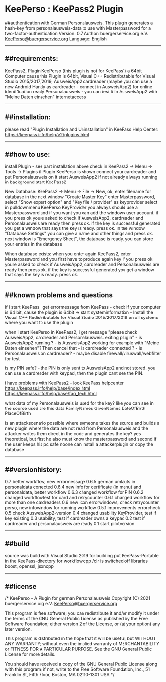 # KeePerso : KeePass2 Plugin
##authentication with German Personalausweis. This plugin generates a hash-key from personalausweis-data to use with Masterpassword for a two-factor-authentication
Version: 0.7
Author: buergerservice.org e.V. <KeePerso@buergerservice.org>
Language: English


-------------
##requirements:
-------------
KeePass2,
Plugin KeePerso (this plugin is not for KeePass1)
a 64bit Computer cause this Plugin is 64bit,
Visual C++ Redistributable for Visual Studio 2015/2017/2019,
AusweisApp2
cardreader (maybe you can use a new Android Handy as cardreader - connect in AusweisApp2)
for online identification ready Personalausweis - you can test it in AusweisApp2 with "Meine Daten einsehen"
internetaccess


-------------
##installation:
-------------
please read "Plugin Installation and Uninstallation" in KeePass Help Center:
https://keepass.info/help/v2/plugins.html


-----------
##how to use:
-----------
install Plugin - see part installation above
check in KeePass2 -> Menu -> Tools -> Plugins if Plugin KeePerso is shown
connect your cardreader and put Personalausweis on it
start AusweisApp2 if not already always running in background
start KeePass2

New Database:
KeePass2 -> Menu -> File -> New, ok, enter filename for database
in the next window "Create Master Key" enter Masterpassword, select "Show expert option" and "Key file / provider"
as keyprovider select in pulldownmenu KeePerso KeyProvider
you always should use a Masterpassword and if you want you can add the windows user account.
if you press ok youre asked to check if AusweisApp2, cardreader and Personalausweis are ready then press ok.
if the key is successful generated you get a window that says the key is ready. press ok.
in the window "Database Settings" you can give a name and other things and press ok.
next window is "Emergency Sheet", the database is ready.
you can store your entries in the database

When database exists:
when you enter again KeePass2, enter Masterpassword 
and you first have to produce again key
if you press ok youre asked to check if AusweisApp2, cardreader and Personalausweis are ready then press ok.
if the key is successful generated you get a window that says the key is ready. press ok.



----------------------------
##known problems and questions
----------------------------
if i start KeePass i get errormessage from KeePass
	- check if your computer is 64 bit, cause the plugin is 64bit ->  start systeminformation
	- Install the Visual C++ Redistributable for Visual Studio 2015/2017/2019 on all systems where you want to use the plugin

when i start KeePerso in KeePass2, i get message "please check AusweisApp2, cardreader and Personalausweis. exiting plugin"
	- is AusweisApp2 running ?
	- is AusweisApp2 working for example with "Meine Daten einsehen"? Then cancel that
	- is cardreader connected ?
	- is Personalausweis on cardreader?
	- maybe disable firewall/viruswall/webfilter for test

is my PIN safe?
	- the PIN is only sent to AusweisApp2 and not stored. you can use a cardreader with keypad, then the plugin cant see the PIN.

i have problems with KeePass2
	- look KeePass helpcenter 
	https://keepass.info/help/base/index.html
	https://keepass.info/help/base/faq_tech.html

what data of my Personalausweis is used for the key?
	like you can see in the source used are this data
	FamilyNames
	GivenNames
	DateOfBirth
	PlaceOfBirth

is an attackscenario possible where someone takes the source and builds a new plugin where the data are not read
from Personalausweis and the attacker writes them direct in the code and generates the key?
	yes theoretical, but first he also must know the masterpassword and second if the user keeps his pc safe noone can install
	a attackerplugin or copy the database


---------------
##versionhistory:
---------------
0.7 better workflow, new errormessage
0.6.5 german umlauts in personaldata corrected
0.6.4 new info for certificate (in menu) and personaldata, better workflow
0.6.3 changed workflow for PIN
0.6.2 changed workflowtest for card and retrycounter 
0.6.1 changed workflow for more than one cardreaders
0.6 new icon errorwindows, check retrycounter perso, new infowindow for running workflow
0.5.1 improvements errorcheck
0.5 check AusweisApp2-version
0.4 changed usability KeyProvider, test if key existing
0.3 usability, test if cardreader owns a keypad
0.2 test if cardreader and personalausweis are ready
0.1 start pilotversion


-----
##build
-----
source was build with Visual Studio 2019
for building put KeePass-Portable in the KeePass-directory
for workflow.cpp /clr is switched off
libraries boost, openssl, jsoncpp


-------
##license
-------
/*
  KeePerso - A Plugin for german Personalausweis
  Copyright (C) 2021 buergerservice.org e.V. <KeePerso@buergerservice.org>

  This program is free software; you can redistribute it and/or modify
  it under the terms of the GNU General Public License as published by
  the Free Software Foundation; either version 2 of the License, or
  (at your option) any later version.

  This program is distributed in the hope that it will be useful,
  but WITHOUT ANY WARRANTY; without even the implied warranty of
  MERCHANTABILITY or FITNESS FOR A PARTICULAR PURPOSE.  See the
  GNU General Public License for more details.

  You should have received a copy of the GNU General Public License
  along with this program; if not, write to the Free Software
  Foundation, Inc., 51 Franklin St, Fifth Floor, Boston, MA  02110-1301  USA
*/

